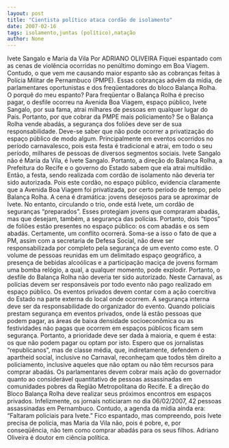 ```yaml
---
layout: post
title: "Cientista político ataca cordão de isolamento"
date: 2007-02-16
tags: isolamento,juntas (político),natação
author: None
---
```

Ivete Sangalo e Maria da Vila
Por ADRIANO OLIVEIRA
Fiquei espantado com as cenas de violência ocorridas no penúltimo domingo em Boa Viagem. Contudo, o que vem me causando maior espanto são as cobranças feitas à Polícia Militar de Pernambuco (PMPE). Essas cobranças advêm da mídia, de parlamentares oportunistas e dos freqüentadores do bloco Balança Rolha. O porquê do meu espanto?
Para freqüentar o Balança Rolha é preciso pagar, o desfile ocorreu na Avenida Boa Viagem, espaço público, Ivete Sangalo, por sua fama, atrai milhares de pessoas em qualquer lugar do País. Portanto, por que cobrar da PMPE mais policiamento?
Se o Balança Rolha vende abadás, a segurança dos foliões deve ser de sua responsabilidade. Deve-se saber que não pode ocorrer a privatização do espaço público de modo algum. Principalmente em eventos ocorridos no período carnavalesco, pois esta festa é tradicional e atrai, em todo o seu período, milhares de pessoas de diversos segmentos sociais. 
Ivete Sangalo não é Maria da Vila, é Ivete Sangalo. Portanto, a direção do Balança Rolha, a Prefeitura do Recife e o governo do Estado sabem que ela atrai multidão. Então, a festa, sendo realizada com cordão de isolamento não deveria ter sido autorizada. Pois este cordão, no espaço público, evidencia claramente que a Avenida Boa Viagem foi privatizada, por certo período de tempo, pelo Balança Rolha. 
A cena é dramática: jovens desejosos para se aproximar de Ivete. No entanto, circulando o trio, onde está Ivete, um cordão de seguranças “preparados”. Esses protegiam jovens que compraram abadás, mas que desejam, também, a segurança das polícias. Portanto, dois “tipos” de foliões estão presentes no espaço público: os com abadás e os sem abadás. Certamente, um conflito ocorrerá. 
Soma-se a isso o fato de que a PM, assim com a secretaria de Defesa Social, não deve ser responsabilizada por completo pela segurança de um evento como este. 
O volume de pessoas reunidas em um delimitado espaço geográfico, a presença de bebidas alcoólicas e a participação maciça de jovens formam uma bomba relógio, a qual, a qualquer momento, pode explodir. Portanto, o desfile do Balança Rolha não deveria ter sido autorizado. 
Neste Carnaval, as polícias devem ser responsáveis por todo evento não pago realizado em espaço público. Os eventos privados devem contar com a ação coercitiva do Estado na parte externa do local onde ocorrem. A segurança interna deve ser da responsabilidade do organizador do evento. 
Quando policiais prestam segurança em eventos privados, onde lá estão pessoas que podem pagar, as áreas de baixa densidade socioeconômica ou as festividades não pagas que ocorrem em espaços públicos ficam sem segurança. Portanto, a prioridade deve ser dada à maioria, e quem é esta: os que não podem pagar ou optam por isto.
Espero que os jornalistas “republicanos”, mas de classe média, que, indiretamente, defendem o apartheid social, inclusive no Carnaval, reconheçam que todos têm direito a policiamento, inclusive aqueles que não optam ou não têm recursos para comprar abadás. 
Os parlamentares devem cobrar mais ação do governador quanto ao considerável quantitativo de pessoas assassinadas em comunidades pobres da Região Metropolitana do Recife. E a direção do Bloco Balança Rolha deve realizar seus próximos encontros em espaços privados. 
Infelizmente, os jornais noticiaram no dia 06/02/2007, 42 pessoas assassinadas em Pernambuco. Contudo, a agenda da mídia ainda era: “Faltaram policiais para Ivete.” Fico espantado, mas compreendo, pois Ivete precisa de polícia, mas Maria da Vila não, pois é pobre, e, por conseqüência, não tem como comprar abadás para os seus filhos. 
Adriano Oliveira é doutor em ciência política.  